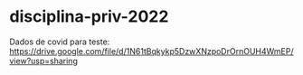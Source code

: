 # disciplina-priv-2022

Dados de covid para teste: https://drive.google.com/file/d/1N61tBqkykp5DzwXNzpoDrOrnOUH4WmEP/view?usp=sharing
